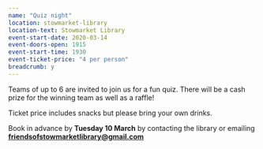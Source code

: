 ```yaml
---
name: "Quiz night"
location: stowmarket-library
location-text: Stowmarket Library
event-start-date: 2020-03-14
event-doors-open: 1915
event-start-time: 1930
event-ticket-price: "4 per person"
breadcrumb: y
---
```


Teams of up to 6 are invited to join us for a fun quiz. There will be a cash prize for the winning team as well as a raffle!

Ticket price includes snacks but please bring your own drinks.

Book in advance by **Tuesday 10 March** by contacting the library or emailing **friendsofstowmarketlibrary@gmail.com**
